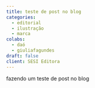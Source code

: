 ```yaml
---
title: teste de post no blog
categories:
  - editorial
  - ilustração
  - marca
colabs:
  - daó
  - giuliafagundes
draft: false
client: SESI Editora
---
```


fazendo um teste de post no blog
